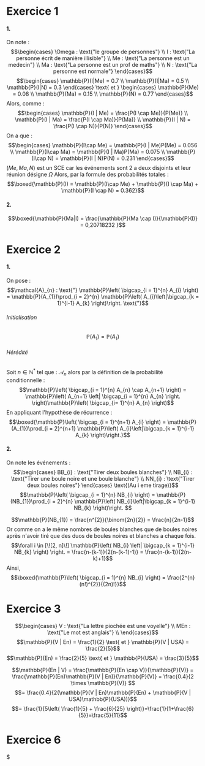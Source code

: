 # Exercice 1
#### 1.
On note : 
$$\begin{cases}
\Omega : \text{"le groupe de personnes"} \\
I : \text{"La personne écrit de manière illisible"} \\
Me : \text{"La personne est un medecin"} \\
Ma : \text{"La personne est un prof de maths"} \\
N : \text{"La personne est normale"}
\end{cases}$$
$$\begin{cases}
\mathbb{P}(I|Me) = 0.7 \\
\mathbb{P}(I|Ma) = 0.5 \\
\mathbb{P}(I|N) = 0.3
\end{cases} \text{ et } \begin{cases}
\mathbb{P}(Me) = 0.08 \\
\mathbb{P}(Ma) = 0.15 \\
\mathbb{P}(N) = 0.77
\end{cases}$$
Alors, comme : 
$$\begin{cases}
\mathbb{P}(I | Me) = \frac{P(I \cap Me)}{P(Me)} \\
\mathbb{P}(I | Ma) = \frac{P(I \cap Ma)}{P(Ma)} \\
\mathbb{P}(I | N) = \frac{P(I \cap N)}{P(N)}
\end{cases}$$
On a que : 
$$\begin{cases}
\mathbb{P}(I\cap Me) = \mathbb{P}(I | Me)P(Me) = 0.056 \\
\mathbb{P}(I\cap Ma) = \mathbb{P}(I | Ma)P(Ma) = 0.075 \\
\mathbb{P}(I\cap N) = \mathbb{P}(I | N)P(N) = 0.231
\end{cases}$$
$(Me, Ma, N)$ est un SCE car les événements sont 2 a deux disjoints et leur réunion désigne $\Omega$
Alors, par la formule des probabilités totales : 
$$\boxed{\mathbb{P}(I) = \mathbb{P}(I\cap Me) + \mathbb{P}(I \cap Ma) + \mathbb{P}(I \cap N) = 0.362}$$


#### 2.
$$\boxed{\mathbb{P}(Ma|I) = \frac{\mathbb{P}(Ma \cap I)}{\mathbb{P}(I)} = 0,20718232 }$$

# Exercice 2
#### 1.
On pose : 
$$\mathcal{A}_{n} : \text{"} \mathbb{P}\left( \bigcap_{i = 1}^{n} A_{i} \right) = \mathbb{P}(A_{1})\prod_{i = 2}^{n} \mathbb{P}\left( A_{i}\left|\bigcap_{k = 1}^{i-1} A_{k} \right)\right. \text{"}$$
###### Initialisation
$$\mathbb{P}(A_{1}) = \mathbb{P}(A_{1})$$

###### Hérédité
Soit $n \in \mathbb{N}^{*}$ tel que : $\mathcal{A}_{n}$ alors par la définition de la probabilité conditionnelle : 
$$\mathbb{P}\left( \bigcap_{i = 1}^{n} A_{n} \cap A_{n+1} \right) = \mathbb{P}\left( A_{n+1}  \left|  \bigcap_{i = 1}^{n} A_{n} \right. \right)\mathbb{P}\left( \bigcap_{i=  1}^{n} A_{n} \right)$$
En appliquant l'hypothèse de récurrence : 
$$\boxed{\mathbb{P}\left( \bigcap_{i = 1}^{n+1} A_{i} \right) = \mathbb{P}(A_{1})\prod_{i = 2}^{n+1} \mathbb{P}\left( A_{i}\left|\bigcap_{k = 1}^{i-1} A_{k} \right)\right.}$$

#### 2.
On note les événements : 
$$\begin{cases}
BB_{i} : \text{"Tirer deux boules blanches"} \\
NB_{i} : \text{"Tirer une boule noire et une boule blanche"} \\
NN_{i} : \text{"Tirer deux boules noires"}
\end{cases} \text{(Au i eme tirage)}$$
$$\mathbb{P}\left( \bigcap_{i = 1}^{n} NB_{i} \right) = \mathbb{P}(NB_{1})\prod_{i = 2}^{n} \mathbb{P}\left( NB_{i}\left|\bigcap_{k = 1}^{i-1} NB_{k} \right)\right. $$

$$\mathbb{P}(NB_{1}) = \frac{n^{2}}{\binom{2n}{2}} = \frac{n}{2n-1}$$
Or comme on a le même nombres de boules blanches que de boules noires après n'avoir tiré que des duos de boules noires et blanches a chaque fois.
$$\forall i \in [\![2, n]\!] \mathbb{P}\left( NB_{i} \left| \bigcap_{k = 1}^{i-1} NB_{k} \right) \right. = \frac{n-(k-1)}{2(n-(k-1)-1)} = \frac{n-(k-1)}{2(n-k)+1}$$
Ainsi, 
$$\boxed{\mathbb{P}\left( \bigcap_{i = 1}^{n} NB_{i} \right) = \frac{2^{n}(n!)^{2}}{(2n)!}}$$

# Exercice 3
$$\begin{cases}
V : \text{"La lettre piochée est une voyelle"}  \\
MEn : \text{"Le mot est anglais"} \\
\end{cases}$$
$$\mathbb{P}(V | En) = \frac{1}{2} \text{ et } \mathbb{P}(V | USA) = \frac{2}{5}$$
$$\mathbb{P}(En) = \frac{2}{5} \text{ et } \mathbb{P}(USA) = \frac{3}{5}$$

$$\mathbb{P}(En | V) = \frac{\mathbb{P}(En \cap V)}{\mathbb{P}(V)} = \frac{\mathbb{P}(En)\mathbb{P}(V | En)}{\mathbb{P}(V)} = \frac{0.4}{2 \times \mathbb{P}(V)}  $$
$$= \frac{0.4}{2(\mathbb{P}(V | En)\mathbb{P}(En) + \mathbb{P}(V | USA)\mathbb{P}(USA))}$$
$$= \frac{1}{5\left( \frac{1}{5} + \frac{6}{25} \right)}=\frac{1}{1+\frac{6}{5}}=\frac{5}{11}$$

# Exercice 6
$
